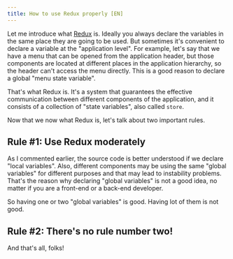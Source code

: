 ```yaml
---
title: How to use Redux properly [EN]
---
```


Let me introduce what [Redux](https://redux.js.org/) is. Ideally you always declare the variables in the same place they are going to be used. But sometimes it's convenient to declare a variable at the "application level". For example, let's say that we have a menu that can be opened from the application header, but those components are located at different places in the application hierarchy, so the header can't access the menu directly. This is a good reason to declare a global "menu state variable".

That's what Redux is. It's a system that guarantees the effective communication between different components of the application, and it consists of a collection of "state variables", also called `store`.

Now that we now what Redux is, let's talk about two important rules.

## Rule #1: Use Redux moderately

As I commented earlier, the source code is better understood if we declare "local variables". Also, different components may be using the same "global variables" for different purposes and that may lead to instability problems. That's the reason why declaring "global variables" is not a good idea, no matter if you are a front-end or a back-end developer.

So having one or two "global variables" is good. Having lot of them is not good.

## Rule #2: There's no rule number two!

And that's all, folks!

